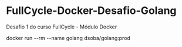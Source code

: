 # FullCycle-Docker-Desafio-Golang
Desafio 1 do curso FullCycle - Módulo Docker

docker run --rm --name golang dsoba/golang:prod
